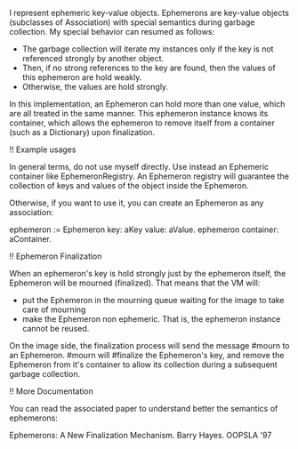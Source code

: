 I represent ephemeric key-value objects. Ephemerons are key-value objects (subclasses of Association) with special semantics during garbage collection.  My special behavior can resumed as follows:- The garbage collection will iterate my instances only if the key is not referenced strongly by another object.- Then, if no strong references to the key are found, then the values of this ephemeron are hold weakly.- Otherwise, the values are hold strongly.In this implementation, an Ephemeron can hold more than one value, which are all treated in the same manner. This ephemeron instance knows its container, which allows the ephemeron to remove itself from a container (such as a Dictionary) upon finalization.!! Example usagesIn general terms, do not use myself directly. Use instead an Ephemeric container like EphemeronRegistry. An Ephemeron registry will guarantee the collection of keys and values of the object inside the Ephemeron.Otherwise, if you want to use it, you can create an Ephemeron as any association:ephemeron := Ephemeron key: aKey value: aValue.ephemeron container: aContainer.!! Ephemeron FinalizationWhen an ephemeron's key is hold strongly just by the ephemeron itself, the Ephemeron will be mourned (finalized). That means that the VM will:- put the Ephemeron in the mourning queue waiting for the image to take care of mourning- make the Ephemeron non ephemeric. That is, the ephemeron instance cannot be reused.On the image side, the finalization process will send the message #mourn to an Ephemeron.  #mourn will #finalize the Ephemeron's key, and remove the Ephemeron from it's container to allow its collection during a subsequent garbage collection.!! More DocumentationYou can read the associated paper to understand better the semantics of ephemerons:Ephemerons: A New Finalization Mechanism. Barry Hayes. OOPSLA '97